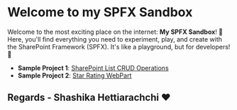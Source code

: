 # Welcome to my SPFX Sandbox

Welcome to the most exciting place on the internet: **My SPFX Sandbox**! 🎢 Here, you'll find everything you need to experiment, play, and create with the SharePoint Framework (SPFX). It's like a playground, but for developers! 🛝 

- **Sample Project 1**: [SharePoint List CRUD Operations](https://nodejs.org/)
- **Sample Project 2**: [Star Rating WebPart](https://nodejs.org/)

## Regards - Shashika Hettiarachchi ❤️
